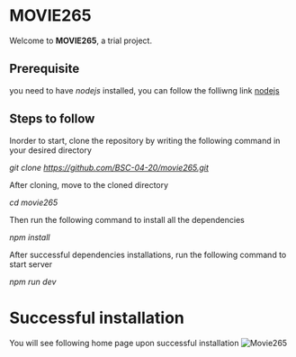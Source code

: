 # MOVIE265
Welcome to  **MOVIE265**, a trial project.

## Prerequisite
you need to have *nodejs* installed, you can follow the folliwng link [nodejs](https://nodejs.org/en/download/)

## Steps to follow
Inorder to start, clone the repository by writing the following command in your desired directory

*git clone https://github.com/BSC-04-20/movie265.git*

After cloning, move to the cloned directory

*cd movie265*

Then run the following command to install all the dependencies

*npm install*

After successful dependencies installations, run the following command to start server

*npm run dev*

# Successful installation
You will see following home page upon successful installation
![Movie265](/public//movie265.png)